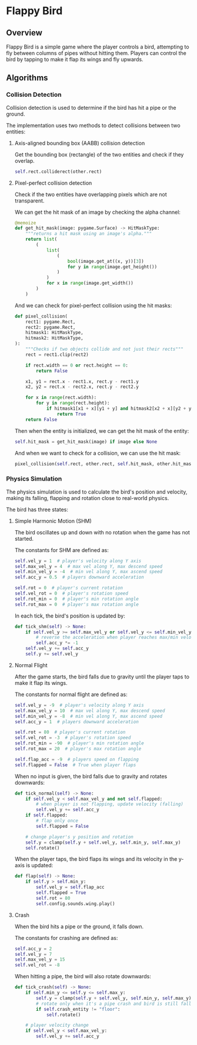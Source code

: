 # Flappy Bird

## Overview

Flappy Bird is a simple game where the player controls a bird, attempting to fly between columns of pipes without hitting them.
Players can control the bird by tapping to make it flap its wings and fly upwards.

## Algorithms

### Collision Detection

Collision detection is used to determine if the bird has hit a pipe or the ground.

The implementation uses two methods to detect collisions between two entities:

1. Axis-aligned bounding box (AABB) collision detection

    Get the bounding box (rectangle) of the two entities and check if they overlap.

    ```python
    self.rect.colliderect(other.rect)
    ```

2. Pixel-perfect collision detection

    Check if the two entities have overlapping pixels which are not transparent.

    We can get the hit mask of an image by checking the alpha channel:

    ```python
    @memoize
    def get_hit_mask(image: pygame.Surface) -> HitMaskType:
        """returns a hit mask using an image's alpha."""
        return list(
            (
                list(
                    (
                        bool(image.get_at((x, y))[3])
                        for y in range(image.get_height())
                    )
                )
                for x in range(image.get_width())
            )
        )
    ```

    And we can check for pixel-perfect collision using the hit masks:

    ```python
    def pixel_collision(
        rect1: pygame.Rect,
        rect2: pygame.Rect,
        hitmask1: HitMaskType,
        hitmask2: HitMaskType,
    ):
        """Checks if two objects collide and not just their rects"""
        rect = rect1.clip(rect2)

        if rect.width == 0 or rect.height == 0:
            return False

        x1, y1 = rect.x - rect1.x, rect.y - rect1.y
        x2, y2 = rect.x - rect2.x, rect.y - rect2.y

        for x in range(rect.width):
            for y in range(rect.height):
                if hitmask1[x1 + x][y1 + y] and hitmask2[x2 + x][y2 + y]:
                    return True
        return False
    ```

    Then when the entity is initialized, we can get the hit mask of the entity:

    ```python
    self.hit_mask = get_hit_mask(image) if image else None
    ```

    And when we want to check for a collision, we can use the hit mask:

    ```python
    pixel_collision(self.rect, other.rect, self.hit_mask, other.hit_mask)
    ```

### Physics Simulation

The physics simulation is used to calculate the bird's position and velocity, making its falling, flapping and rotation close to real-world physics.

The bird has three states:

1. Simple Harmonic Motion (SHM)

    The bird oscillates up and down with no rotation when the game has not started.

    The constants for SHM are defined as:

    ```python
    self.vel_y = 1  # player's velocity along Y axis
    self.max_vel_y = 4  # max vel along Y, max descend speed
    self.min_vel_y = -4  # min vel along Y, max ascend speed
    self.acc_y = 0.5  # players downward acceleration

    self.rot = 0  # player's current rotation
    self.vel_rot = 0  # player's rotation speed
    self.rot_min = 0  # player's min rotation angle
    self.rot_max = 0  # player's max rotation angle
    ```

    In each tick, the bird's position is updated by:

    ```python
    def tick_shm(self) -> None:
        if self.vel_y >= self.max_vel_y or self.vel_y <= self.min_vel_y:
            # reverse the acceleration when player reaches max/min velocity
            self.acc_y *= -1
        self.vel_y += self.acc_y
        self.y += self.vel_y
    ```

2. Normal Flight

    After the game starts, the bird falls due to gravity until the player taps to make it flap its wings.

    The constants for normal flight are defined as:

    ```python
    self.vel_y = -9  # player's velocity along Y axis
    self.max_vel_y = 10  # max vel along Y, max descend speed
    self.min_vel_y = -8  # min vel along Y, max ascend speed
    self.acc_y = 1  # players downward acceleration

    self.rot = 80  # player's current rotation
    self.vel_rot = -3  # player's rotation speed
    self.rot_min = -90  # player's min rotation angle
    self.rot_max = 20  # player's max rotation angle

    self.flap_acc = -9  # players speed on flapping
    self.flapped = False  # True when player flaps
    ```

    When no input is given, the bird falls due to gravity and rotates downwards:

    ```python
    def tick_normal(self) -> None:
        if self.vel_y < self.max_vel_y and not self.flapped:
            # when player is not flapping, update velocity (falling)
            self.vel_y += self.acc_y
        if self.flapped:
            # flap only once
            self.flapped = False

        # change player's y position and rotation
        self.y = clamp(self.y + self.vel_y, self.min_y, self.max_y)
        self.rotate()
    ```

    When the player taps, the bird flaps its wings and its velocity in the y-axis is updated:

    ```python
    def flap(self) -> None:
        if self.y > self.min_y:
            self.vel_y = self.flap_acc
            self.flapped = True
            self.rot = 80
            self.config.sounds.wing.play()
    ```

3. Crash

    When the bird hits a pipe or the ground, it falls down.

    The constants for crashing are defined as:

    ```python
    self.acc_y = 2
    self.vel_y = 7
    self.max_vel_y = 15
    self.vel_rot = -8
    ```

    When hitting a pipe, the bird will also rotate downwards:

    ```python
    def tick_crash(self) -> None:
        if self.min_y <= self.y <= self.max_y:
            self.y = clamp(self.y + self.vel_y, self.min_y, self.max_y)
            # rotate only when it's a pipe crash and bird is still falling
            if self.crash_entity != "floor":
                self.rotate()

        # player velocity change
        if self.vel_y < self.max_vel_y:
            self.vel_y += self.acc_y
    ```